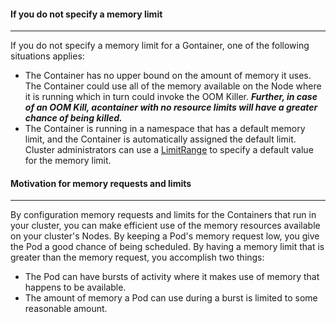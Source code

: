 #### If you do not specify a memory limit


* * *
If you do not specify a memory limit for a Gontainer, one of the following situations applies:

* The Container has no upper bound on the amount of memory it uses. The Container could use all of the memory available on the Node where it is running which in turn could invoke the OOM Killer. ***Further, in case of an OOM Kill, acontainer with no resource limits will have a greater chance of being killed.***
* The Container is running in a namespace that has a default memory limit, and the Container is automatically assigned the default limit. Cluster administrators can use a [LimitRange](https://kubernetes.io/docs/reference/generated/kubernetes-api/v1.17/#limitrange-v1-core) to specify a default value for the memory limit.

#### Motivation for memory requests and limits

***
By configuration memory requests and limits for the Containers that run in your cluster, you can make efficient use of the memory resources available on your cluster's Nodes. By keeping a Pod's memory request low, you give the Pod a good chance of being scheduled. By having a memory limit that is greater than the memory request, you accomplish two things:
* The Pod can have bursts of activity where it makes use of memory that happens to be available.
* The amount of memory a Pod can use during a burst is limited to some reasonable amount.